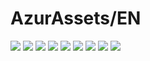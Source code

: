 # AzurAssets/EN
![](https://img.shields.io/badge/EN-8.2.304-blue?style=flat-square)
![](https://img.shields.io/badge/CV-590-blue?style=flat-square)
![](https://img.shields.io/badge/L2D-646-blue?style=flat-square)
![](https://img.shields.io/badge/PIC-22-blue?style=flat-square)
![](https://img.shields.io/badge/BGM-22-blue?style=flat-square)
![](https://img.shields.io/badge/CIPHER-50-blue?style=flat-square)
![](https://img.shields.io/badge/MANGA-64-blue?style=flat-square)
![](https://img.shields.io/badge/PAINTING-226-blue?style=flat-square)
![](https://img.shields.io/badge/DORM-62-blue?style=flat-square)